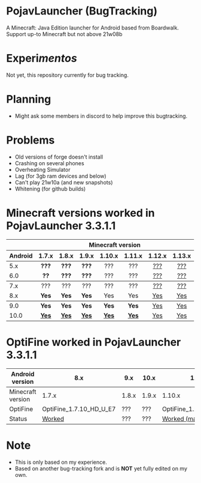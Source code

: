 # PojavLauncher (BugTracking)
A Minecraft: Java Edition launcher for Android based from Boardwalk. Support up-to Minecraft but not above 21w08b

# Experi***mentos***
Not yet, this repository currently for bug tracking.

# Planning
- Might ask some members in discord to help improve this bugtracking.

# Problems
- Old versions of forge doesn't install
- Crashing on several phones
- Overheating Simulator
- Lag (for 3gb ram devices and below)
- Can't play 21w10a (and new snapshots)
- Whitening (for github builds)



# Minecraft versions worked in PojavLauncher 3.3.1.1

<table>
	  <thead>
		<tr>
		  <th></th>
		  <th align="center" colspan="7">Minecraft version</th>
		</tr>
		<tr>
		  <th>Android</th>
		  <th align="center">1.7.x</th>
		  <th align="center">1.8.x</th>
		  <th align="center">1.9.x</th>
		  <th align="center">1.10.x</th>
		  <th align="center">1.11.x</th>
		  <th align="center">1.12.x</th>
		  <th align="center">1.13.x</th>
		</tr>
	  </thead>
	  <tbody>
		<tr>
		  <td>5.x</td>
		  <td align="center"><b>???</b></td>
		  <td align="center"><b>???</b></td>
		  <td align="center"><b>???</b></td>
		  <td align="center">???</td>
		  <td align="center">???</td>
		  <td align="center"><a href="https://stackoverflow.com/a/57861173">???</a></td>
		  <td align="center"><a href="https://stackoverflow.com/a/57861173">???</a></td>
		</tr>
		<tr>
		  <td>6.0</td>
		  <td align="center"><b>??</b></td>
		  <td align="center"><b>???</b></td>
		  <td align="center"><b>???</b></td>
		  <td align="center">???</td>
		  <td align="center">???</td>
		  <td align="center"><a href="https://stackoverflow.com/a/57861173">???</a></td>
		  <td align="center"><a href="https://stackoverflow.com/a/57861173">???</a></td>
		</tr>
	  </tbody>
	  <tbody>
		<tr>
		  <td>7.x</td>
		  <td align="center">???</td>
		  <td align="center">???</td>
		  <td align="center">???</td>
		  <td align="center">???</td>
		  <td align="center">???</td>
		  <td align="center"><a href="https://stackoverflow.com/a/57861173">???</a></td>
		  <td align="center"><a href="https://stackoverflow.com/a/57861173">???</a></td>
		</tr>
		<tr>
		  <td>8.x</td>
		  <td align="center"><b>Yes</b></td>
		  <td align="center"><b>Yes</b></td>
		  <td align="center"><b>Yes</b></td>
		  <td align="center">Yes</td>
		  <td align="center">Yes</td>
		  <td align="center"><a href="https://stackoverflow.com/a/57861173">Yes</a></td>
		  <td align="center"><a href="https://stackoverflow.com/a/57861173">Yes</a></td>
		</tr>
	  </tbody>
	  <tbody>
		<tr>
		  <td>9.0</td>
		  <td align="center"><b>Yes</b></td>
		  <td align="center"><b>Yes</b></td>
		  <td align="center"><b>Yes</b></td>
		  <td align="center"><b>Yes</b></td>
		  <td align="center"><b>Yes</b></td>
		  <td align="center"><a href="https://stackoverflow.com/a/57861173">Yes</a></td>
		  <td align="center"><a href="https://stackoverflow.com/a/57861173">Yes</a></td>
		</tr>
		<tr>
		  <td>10.0</td>
		  <td align="center"><a href="https://github.com/khanhduytran0/PojavLauncher/issues/7#issue-586928527"><b>Yes</b></a></td>
		  <td align="center"><a href="https://github.com/khanhduytran0/PojavLauncher/issues/7#issue-586928527"><b>Yes</b></a></td>
		  <td align="center"><a href="https://github.com/khanhduytran0/PojavLauncher/issues/7#issue-586928527"><b>Yes</b></a></td>
		  <td align="center"><a href="https://github.com/khanhduytran0/PojavLauncher/issues/7#issue-586928527"><b>Yes</b></a></td>
		  <td align="center"><a href="https://github.com/khanhduytran0/PojavLauncher/issues/7#issue-586928527"><b>Yes</b></a></td>
		  <td align="center"><a href="https://stackoverflow.com/a/57861173">Yes</a></td>
		  <td align="center"><a href="https://stackoverflow.com/a/57861173">Yes</a></td>
		</tr>
	  </tbody>
	</table>


# OptiFine worked in PojavLauncher 3.3.1.1
|Android version  |  8.x |9.x|10.x|11.x|???|???|
|-----------------|------|---|---|-----|-----|-----|
|Minecraft version|1.7.x|1.8.x|1.9.x| 1.10.x| 1.11.x|1.12.x
|OptiFine         |OptiFine_1.7.10_HD_U_E7|???|???|OptiFine_1.11_HD_U_H5|OptiFine_1.11_HD_U_F5|???|
|Status           |[Worked](https://youtu.be/In_EPebQG7Q)|???|???|[Worked (manually)](https://youtu.be/TJeJcPFgzcI)|[Worked (with 1 hack)](https://youtu.be/eIawM9UmQ88)

# Note
- This is only based on my experience.
- Based on another bug-tracking fork and is **NOT** yet fully edited on my own.
